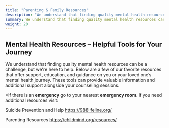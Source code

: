 ```yaml
---
title: "Parenting & Family Resources"
description: "We understand that finding quality mental health resources can be a challenge, but we're here to help."
summary: We understand that finding quality mental health resources can be a challenge, but we're here to help.
weight: 20
---
```


## Mental Health Resources – Helpful Tools for Your Journey

We understand that finding quality mental health resources can be a challenge, but we're here to help. Below are a few of our favorite resources that offer support, education, and guidance on you or your loved one’s mental health journey. These tools can provide valuable information and additional support alongside your counseling sessions.

*If there is an **emergency** go to your nearest **emergency room**. If you need additional resources visit:

Suicide Prevention and Help
https://988lifeline.org/ 

Parenting Resources
https://childmind.org/resources/
